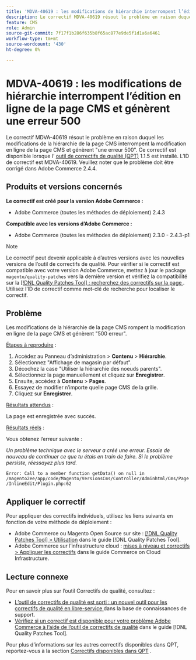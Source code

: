 ```yaml
---
title: 'MDVA-40619 : les modifications de hiérarchie interrompent l’édition en ligne de la page CMS et génèrent une erreur 500'
description: Le correctif MDVA-40619 résout le problème en raison duquel les modifications de la hiérarchie de la page CMS interrompent la modification en ligne de la page CMS et génèrent "une erreur 500". Ce correctif est disponible lorsque l’[outil de correctifs de qualité (QPT)](https://experienceleague.adobe.com/en/docs/commerce-knowledge-base/kb/announcements/commerce-announcements/magento-quality-patches-released-new-tool-to-self-serve-quality-patches) 1.1.5 est installé. L’ID de correctif est MDVA-40619. Veuillez noter que le problème doit être corrigé dans Adobe Commerce 2.4.4.
feature: CMS
role: Admin
source-git-commit: 7f17f1b286f635b8f65ac877e9de5f1d1a6a6461
workflow-type: tm+mt
source-wordcount: '430'
ht-degree: 0%

---
```


# MDVA-40619 : les modifications de hiérarchie interrompent l’édition en ligne de la page CMS et génèrent une erreur 500

Le correctif MDVA-40619 résout le problème en raison duquel les modifications de la hiérarchie de la page CMS interrompent la modification en ligne de la page CMS et génèrent &quot;une erreur 500&quot;. Ce correctif est disponible lorsque l’ [outil de correctifs de qualité (QPT)](https://experienceleague.adobe.com/en/docs/commerce-knowledge-base/kb/announcements/commerce-announcements/magento-quality-patches-released-new-tool-to-self-serve-quality-patches) 1.1.5 est installé. L’ID de correctif est MDVA-40619. Veuillez noter que le problème doit être corrigé dans Adobe Commerce 2.4.4.

## Produits et versions concernés

**Le correctif est créé pour la version Adobe Commerce :**

* Adobe Commerce (toutes les méthodes de déploiement) 2.4.3

**Compatible avec les versions d’Adobe Commerce :**

* Adobe Commerce (toutes les méthodes de déploiement) 2.3.0 - 2.4.3-p1

>[!NOTE]
>
>Le correctif peut devenir applicable à d’autres versions avec les nouvelles versions de l’outil de correctifs de qualité. Pour vérifier si le correctif est compatible avec votre version Adobe Commerce, mettez à jour le package `magento/quality-patches` vers la dernière version et vérifiez la compatibilité sur la [[!DNL Quality Patches Tool] : recherchez des correctifs sur la page ](https://experienceleague.adobe.com/en/docs/commerce-knowledge-base/kb/announcements/commerce-announcements/magento-quality-patches-released-new-tool-to-self-serve-quality-patches). Utilisez l’ID de correctif comme mot-clé de recherche pour localiser le correctif.

## Problème

Les modifications de la hiérarchie de la page CMS rompent la modification en ligne de la page CMS et génèrent &quot;500 erreur&quot;.

<u>Étapes à reproduire</u> :

1. Accédez au Panneau d’administration > **Contenu** > **Hiérarchie**.
1. Sélectionnez &quot;Affichage de magasin par défaut&quot;.
1. Décochez la case &quot;Utiliser la hiérarchie des noeuds parents&quot;.
1. Sélectionnez la page manuellement et cliquez sur **Enregistrer**.
1. Ensuite, accédez à **Contenu** > **Pages**.
1. Essayez de modifier n’importe quelle page CMS de la grille.
1. Cliquez sur **Enregistrer**.

<u>Résultats attendus</u> :

La page est enregistrée avec succès.

<u>Résultats réels</u> :

Vous obtenez l’erreur suivante :

*Un problème technique avec le serveur a créé une erreur. Essaie de nouveau de continuer ce que tu étais en train de faire. Si le problème persiste, réessayez plus tard.*

`Error: Call to a member function getData() on null in /magento2ee/app/code/Magento/VersionsCms/Controller/Adminhtml/Cms/Page/InlineEdit/Plugin.php:62`

## Appliquer le correctif

Pour appliquer des correctifs individuels, utilisez les liens suivants en fonction de votre méthode de déploiement :

* Adobe Commerce ou Magento Open Source sur site : [[!DNL Quality Patches Tool] > Utilisation](/help/tools/quality-patches-tool/usage.md) dans le guide [!DNL Quality Patches Tool].
* Adobe Commerce sur l’infrastructure cloud : [mises à niveau et correctifs > Appliquer les correctifs](https://experienceleague.adobe.com/docs/commerce-cloud-service/user-guide/develop/upgrade/apply-patches.html) dans le guide Commerce on Cloud Infrastructure.

## Lecture connexe

Pour en savoir plus sur l’outil Correctifs de qualité, consultez :

* [ L’outil de correctifs de qualité est sorti : un nouvel outil pour les correctifs de qualité en libre-service ](https://experienceleague.adobe.com/en/docs/commerce-knowledge-base/kb/announcements/commerce-announcements/magento-quality-patches-released-new-tool-to-self-serve-quality-patches) dans la base de connaissances de support.
* [Vérifiez si un correctif est disponible pour votre problème Adobe Commerce à l’aide de l’outil de correctifs de qualité](/help/tools/quality-patches-tool/patches-available-in-qpt/check-patch-for-magento-issue-with-magento-quality-patches.md) dans le guide [!DNL Quality Patches Tool].

Pour plus d’informations sur les autres correctifs disponibles dans QPT, reportez-vous à la section [Correctifs disponibles dans QPT](https://support.magento.com/hc/en-us/sections/360010506631-Patches-available-in-MQP-tool-) .
